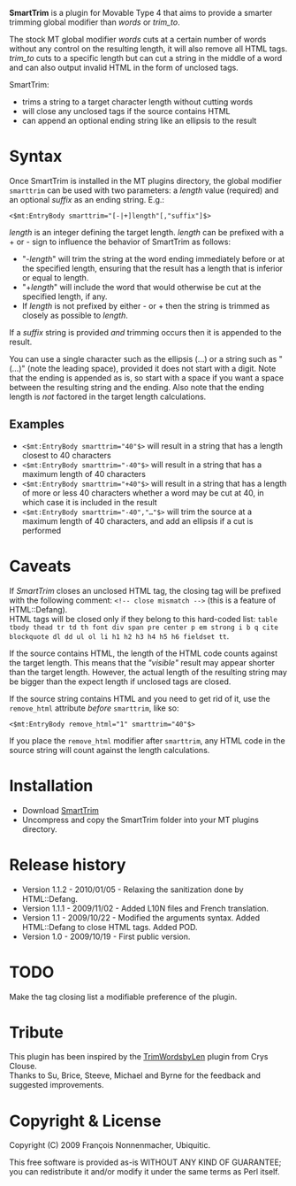 **SmartTrim** is a plugin for Movable Type 4 that aims to provide a smarter trimming global modifier than _words_ or *trim_to*.

The stock MT global modifier _words_ cuts at a certain number of words without any control on the resulting length, it will also remove all HTML tags. *trim_to* cuts to a specific length but can cut a string in the middle of a word and can also output invalid HTML in the form of unclosed tags.

SmartTrim:

* trims a string to a target character length without cutting words
* will close any unclosed tags if the source contains HTML
* can append an optional ending string like an ellipsis to the result

# Syntax

Once SmartTrim is installed in the MT plugins directory, the global modifier `smarttrim` can be used with two parameters: a _length_ value (required) and an optional _suffix_ as an ending string. E.g.:

	<$mt:EntryBody smarttrim="[-|+]length"[,"suffix"]$>

_length_ is an integer defining the target length. _length_ can be prefixed with a + or - sign to influence the behavior of SmartTrim as follows:


* "-_length_" will trim the string at the word ending immediately before or at the specified length, ensuring that the result has a length that is inferior or equal to length.
* "+_length_" will include the word that would otherwise be cut at the specified length, if any.
* If _length_ is not prefixed by either - or + then the string is trimmed as closely as possible to _length_.


If a _suffix_ string is provided _and_ trimming occurs then it is appended to the result.

You can use a single character such as the ellipsis (…) or a string such as " (…)" (note the leading space), provided it does not start with a digit. Note that the ending is appended as is, so start with a space if you want a space between the resulting string and the ending. Also note that the ending length is _not_ factored in the target length calculations.

## Examples

* `<$mt:EntryBody smarttrim="40"$>` will result in a string that has a length closest to 40 characters
* `<$mt:EntryBody smarttrim="-40"$>` will result in a string that has a maximum length of 40 characters
* `<$mt:EntryBody smarttrim="+40"$>` will result in a string that has a length of more or less 40 characters whether a word may be cut at 40, in which case it is included in the result
* `<$mt:EntryBody smarttrim="-40","…"$>` will trim the source at a maximum length of 40 characters, and add an ellipsis if a cut is performed

# Caveats

If _SmartTrim_ closes an unclosed HTML tag, the closing tag will be prefixed with the following comment: `<!-- close mismatch -->` (this is a feature of HTML::Defang).  
HTML tags will be closed only if they belong to this hard-coded list: `table tbody thead tr td th font div span pre center p em strong i b q cite blockquote dl dd ul ol li h1 h2 h3 h4 h5 h6 fieldset tt`.

If the source contains HTML, the length of the HTML code counts against the target length. This means that the _"visible"_ result may appear shorter than the target length. However, the actual length of the resulting string may be bigger than the expect length if unclosed tags are closed.

If the source string contains HTML and you need to get rid of it, use the `remove_html` attribute _before_ `smarttrim`, like so:

	<$mt:EntryBody remove_html="1" smarttrim="40"$>

If you place the `remove_html` modifier after `smarttrim`, any HTML code in the source string will count against the length calculations.

# Installation

* Download <a href="http://github.com/padawan/smarttrim" onClick="javascript: pageTracker._trackPageview('/software/smarttrim.github');">SmartTrim</a>
* Uncompress and copy the SmartTrim folder into your MT plugins directory.

# Release history

* Version 1.1.2 - 2010/01/05 - Relaxing the sanitization done by HTML::Defang.
* Version 1.1.1 - 2009/11/02 - Added L10N files and French translation.
* Version 1.1 - 2009/10/22 - Modified the arguments syntax. Added HTML::Defang to close HTML tags. Added POD.
* Version 1.0 - 2009/10/19 - First public version.

# TODO

Make the tag closing list a modifiable preference of the plugin.

# Tribute

This plugin has been inspired by the <a href="http://plugins.movabletype.org/trimwordsbylen/">TrimWordsbyLen</a> plugin from Crys Clouse.  
Thanks to Su, Brice, Steeve, Michael and Byrne for the feedback and suggested improvements.

# Copyright & License

Copyright (C) 2009 François Nonnenmacher, Ubiquitic.

This free software is provided as-is WITHOUT ANY KIND OF GUARANTEE; you can redistribute it and/or modify it under the same terms as Perl itself.